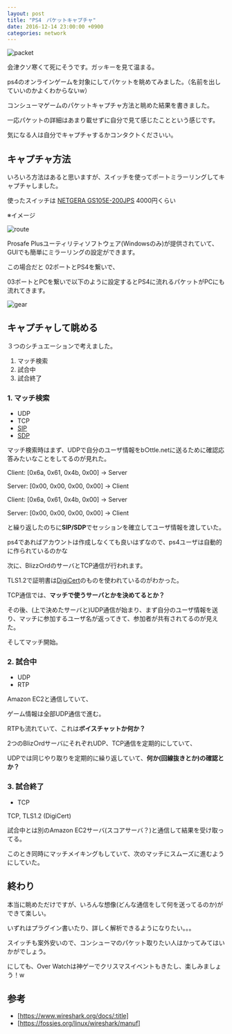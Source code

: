 ```yaml
---
layout: post
title: "PS4　パケットキャプチャ"
date: 2016-12-14 23:00:00 +0900
categories: network
---
```


![packet](http://kobadlve.github.io/assets/images/packet.png)


会津クソ寒くて死にそうです。ガッキーを見て温まる。

ps4のオンラインゲームを対象にしてパケットを眺めてみました。（名前を出していいのかよくわからないw）

コンシューマゲームのパケットキャプチャ方法と眺めた結果を書きました。

一応パケットの詳細はあまり載せずに自分で見て感じたことという感じです。

気になる人は自分でキャプチャするかコンタクトくださいい。


## キャプチャ方法

いろいろ方法はあると思いますが、スイッチを使ってポートミラーリングしてキャプチャしました。

使ったスイッチは [NETGERA GS105E-200JPS](https://www.amazon.co.jp/NETGEAR-アンマネージプラススイッチ-ギガ5ポート-無償永久保証-GS105E-200JPS/dp/B00KEXR0GA/ref=pd_bxgy_14_img_3?_encoding=UTF8&psc=1&refRID=KV4QVHD3QP5H4MNZQWW6)
4000円くらい

※イメージ

![route](http://kobadlve.github.io/assets/images/route.png)

Prosafe Plusユーティリティソフトウェア(Windowsのみ)が提供されていて、GUIでも簡単にミラーリングの設定ができます。

この場合だと
02ポートとPS4を繋いで、

03ポートとPCを繋いで以下のように設定するとPS4に流れるパケットがPCにも流れてきます。

![gear](http://kobadlve.github.io/assets/images/netgear.png)

## キャプチャして眺める

３つのシチュエーションで考えました。

1. マッチ検索
2. 試合中
3. 試合終了

### 1. マッチ検索

* UDP
* TCP
* [SIP](https://ja.wikipedia.org/wiki/Session_Initiation_Protocol)
* [SDP](https://ja.wikipedia.org/wiki/Session_Description_Protocol)

マッチ検索時はまず、UDPで自分のユーザ情報をb○ttle.netに送るために確認応答みたいなことをしてるのが見れた。

Client: [0x6a, 0x61, 0x4b, 0x00] -> Server

Server: [0x00, 0x00, 0x00, 0x00] -> Client

Client: [0x6a, 0x61, 0x4b, 0x00] -> Server

Server: [0x00, 0x00, 0x00, 0x00] -> Client

と繰り返したのちに<b>SIP/SDP</b>でセッションを確立してユーザ情報を渡していた。

ps4であればアカウントは作成しなくても良いはずなので、ps4ユーザは自動的に作られているのかな


次に、Blizz○rdのサーバとTCP通信が行われます。

TLS1.2で証明書は[DigiCert](https://www.digicert.com/)のものを使われているのがわかった。

TCP通信では、<b>マッチで使うサーバとかを決めてるとか？</b>


その後、(上で決めたサーバと)UDP通信が始まり、まず自分のユーザ情報を送り、マッチに参加するユーザ名が返ってきて、参加者が共有されてるのが見えた。

そしてマッチ開始。

### 2. 試合中

* UDP
* RTP

Amazon EC2と通信していて、

ゲーム情報は全部UDP通信で進む。

RTPも流れていて、これは<b>ボイスチャットか何か？</b>

2つのBliz○rdサーバにそれぞれUDP、TCP通信を定期的にしていて、

UDPでは同じやり取りを定期的に繰り返していて、<b>何か(回線抜きとか)の確認とか？</b>

### 3. 試合終了

* TCP

TCP, TLS1.2 (DigiCert)

試合中とは別のAmazon EC2サーバ(スコアサーバ？)と通信して結果を受け取ってる。

このとき同時にマッチメイキングもしていて、次のマッチにスムーズに進むようにしていた。


## 終わり

本当に眺めただけですが、いろんな想像(どんな通信をして何を送ってるのか)ができて楽しい。

いずれはプラグイン書いたり、詳しく解析できるようになりたい。。。

スイッチも案外安いので、コンシューマのパケット取りたい人はかってみてはいかがでしょう。

にしても、Over Watchは神ゲーでクリスマスイベントもきたし、楽しみましょう！w

## 参考

* [https://www.wireshark.org/docs/:title]
* [https://fossies.org/linux/wireshark/manuf]
